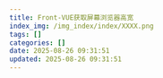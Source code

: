 ```yaml
---
title: Front-VUE获取屏幕浏览器高宽
index_img: /img_index/index/XXXX.png
tags: []
categories: []
date: 2025-08-26 09:31:51
updated: 2025-08-26 09:31:51
---
```


